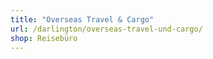 ```yaml
---
title: "Overseas Travel & Cargo"
url: /darlington/overseas-travel-und-cargo/
shop: Reisebüro
---
```

